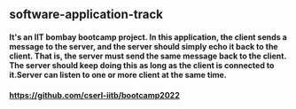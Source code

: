﻿## software-application-track
#### It's an IIT bombay bootcamp project. In this application, the client sends a message to the server, and the server should simply echo it back to the client. That is, the server must send the same message back to the client. The server should keep doing this as long as the client is connected to it.Server can listen to one or more client at the same time. 
#### https://github.com/cserl-iitb/bootcamp2022
